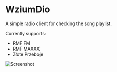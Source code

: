 # WziumDio

A simple radio client for checking the song playlist.

Currently supports:
  - RMF FM
  - RMF MAXXX
  - Złote Przeboje

![Screenshot](https://i.imgur.com/xypeIku.png)
